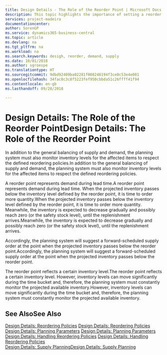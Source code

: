 ```yaml
---
title: Design Details - The Role of the Reorder Point | Microsoft Docs
description: This topic highlights the importance of setting a reorder point, so that you when to order more inventory.
services: project-madeira
documentationcenter: 
author: SorenGP
ms.service: dynamics365-business-central
ms.topic: article
ms.devlang: na
ms.tgt_pltfrm: na
ms.workload: na
ms.search.keywords: desigh, reorder, demand, supply
ms.date: 10/01/2018
ms.author: sgroespe
ms.translationtype: HT
ms.sourcegitcommit: 9dbd92409ba02281f008246194f3ce0c53e4e001
ms.openlocfilehash: 34fac8c3c8f5223fef950cbbda51c26ffff41f94
ms.contentlocale: en-gb
ms.lasthandoff: 09/28/2018

---
```

# <a name="design-details-the-role-of-the-reorder-point"></a><span data-ttu-id="4765c-103">Design Details: The Role of the Reorder Point</span><span class="sxs-lookup"><span data-stu-id="4765c-103">Design Details: The Role of the Reorder Point</span></span>
<span data-ttu-id="4765c-104">In addition to the general balancing of supply and demand, the planning system must also monitor inventory levels for the affected items to respect the defined reordering policies.</span><span class="sxs-lookup"><span data-stu-id="4765c-104">In addition to the general balancing of supply and demand, the planning system must also monitor inventory levels for the affected items to respect the defined reordering policies.</span></span>  
  
<span data-ttu-id="4765c-105">A reorder point represents demand during lead time.</span><span class="sxs-lookup"><span data-stu-id="4765c-105">A reorder point represents demand during lead time.</span></span> <span data-ttu-id="4765c-106">When the projected inventory passes below the inventory level defined by the reorder point, it is time to order more quantity.</span><span class="sxs-lookup"><span data-stu-id="4765c-106">When the projected inventory passes below the inventory level defined by the reorder point, it is time to order more quantity.</span></span> <span data-ttu-id="4765c-107">Meanwhile, the inventory is expected to decrease gradually and possibly reach zero (or the safety stock level), until the replenishment arrives.</span><span class="sxs-lookup"><span data-stu-id="4765c-107">Meanwhile, the inventory is expected to decrease gradually and possibly reach zero (or the safety stock level), until the replenishment arrives.</span></span>  
  
<span data-ttu-id="4765c-108">Accordingly, the planning system will suggest a forward-scheduled supply order at the point when the projected inventory passes below the reorder point.</span><span class="sxs-lookup"><span data-stu-id="4765c-108">Accordingly, the planning system will suggest a forward-scheduled supply order at the point when the projected inventory passes below the reorder point.</span></span>  
  
<span data-ttu-id="4765c-109">The reorder point reflects a certain inventory level.</span><span class="sxs-lookup"><span data-stu-id="4765c-109">The reorder point reflects a certain inventory level.</span></span> <span data-ttu-id="4765c-110">However, inventory levels can move significantly during the time bucket and, therefore, the planning system must constantly monitor the projected available inventory.</span><span class="sxs-lookup"><span data-stu-id="4765c-110">However, inventory levels can move significantly during the time bucket and, therefore, the planning system must constantly monitor the projected available inventory.</span></span>  
  
## <a name="see-also"></a><span data-ttu-id="4765c-111">See Also</span><span class="sxs-lookup"><span data-stu-id="4765c-111">See Also</span></span>  
<span data-ttu-id="4765c-112">[Design Details: Reordering Policies](design-details-reordering-policies.md) </span><span class="sxs-lookup"><span data-stu-id="4765c-112">[Design Details: Reordering Policies](design-details-reordering-policies.md) </span></span>  
<span data-ttu-id="4765c-113">[Design Details: Planning Parameters](design-details-planning-parameters.md) </span><span class="sxs-lookup"><span data-stu-id="4765c-113">[Design Details: Planning Parameters](design-details-planning-parameters.md) </span></span>  
<span data-ttu-id="4765c-114">[Design Details: Handling Reordering Policies](design-details-handling-reordering-policies.md) </span><span class="sxs-lookup"><span data-stu-id="4765c-114">[Design Details: Handling Reordering Policies](design-details-handling-reordering-policies.md) </span></span>  
[<span data-ttu-id="4765c-115">Design Details: Supply Planning</span><span class="sxs-lookup"><span data-stu-id="4765c-115">Design Details: Supply Planning</span></span>](design-details-supply-planning.md)
